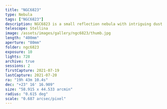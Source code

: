 ```yaml
---
title: "NGC6823"
type: Nebula
tags: ["NGC6823"]
description: NGC6823 is a small reflection nebula with intriguing dust columns that span light years in size and are believed to serve as the building material to form new stars.
telescope: Stellina
image: /assets/images/gallery/ngc6823/thumb.jpg
length: "400mm"
aperture: "80mm"
folder: ngc6823
exposure: 10
lights: 728
archive: true
sessions: 2
firstCapture: 2021-07-19
lastCapture: 2021-07-20
ra: "19h 43m 10.4s"
dec: "+23° 16' 16.909"
size: "58.915 x 44.533 arcmin"
radius: "0.615 deg"
scale: "0.687 arcsec/pixel"
---
```

